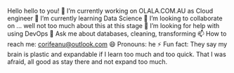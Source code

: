 Hello hello to you!
🔭 I’m currently working on OLALA.COM.AU as Cloud engineer
🌱 I’m currently learning Data Science
👯 I’m looking to collaborate on ... well not too much about this at this stage 
🤔 I’m looking for help with using DevOps
💬 Ask me about databases, cleaning, transforming 
📫 How to reach me: corifeanu@outlook.com
😄 Pronouns: he
⚡ Fun fact: They say my brain is plastic and expandable if I learn too much and too quick. That I was afraid, all good as stay there and not expand too much. 
